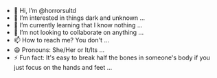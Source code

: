 - 👋 Hi, I’m @horrorsultd
- 👀 I’m interested in things dark and unknown ...
- 🌱 I’m currently learning that I know nothing ...
- 💞️ I’m not looking to collaborate on anything ...
- 📫 How to reach me? You don't ...
- 😄 Pronouns: She/Her or It/Its ...
- ⚡ Fun fact: It's easy to break half the bones in someone's body if you just focus on the hands and feet ...

<!---
horrorsultd/horrorsultd is a ✨ special ✨ repository because its `README.md` (this file) appears on your GitHub profile.
You can click the Preview link to take a look at your changes.
--->
